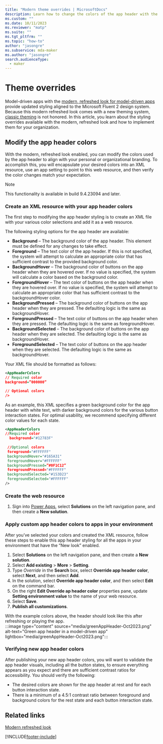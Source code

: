```yaml
---
title: "Modern theme overrides | MicrosoftDocs"
description: Learn how to change the colors of the app header with the new look.
ms.custom: ""
ms.date: 10/11/2023
ms.reviewer: "matp"
ms.suite: ""
ms.tgt_pltfrm: ""
ms.topic: "how-to"
author: "jasongre"
ms.subservice: mda-maker
ms.author: "jasongre"
search.audienceType: 
  - maker
---
```


# Theme overrides

Model-driven apps with the [modern, refreshed look for model-driven apps](../../user/modern-fluent-design.md) provide updated styling aligned to the Microsoft Fluent 2 design system. Because this modern refreshed look comes with a new theming system, [classic theming](create-themes-organization-branding.md) is not honored. In this article, you learn about the styling overrides available with the modern, refreshed look and how to implement them for your organization.  

## Modify the app header colors

With the modern, refreshed look enabled, you can modify the colors used by the app header to align with your personal or organizational branding. To accomplish this, you will  encapsulate your desired colors into an XML resource, use an app setting to point to this web resource, and then verify the color changes match your expectation.  

  > [!NOTE]
  > This functionality is available in build 9.4.23094 and later.

### Create an XML resource with your app header colors

The first step to modifying the app header styling is to create an XML file with your various color selections and add it as a web resource.

The following styling options for the app header are available:

-  **Background** – The background color of the app header. This element must be defined for any changes to take effect. 
-  **Foreground** – The text color of the app header. If this is not specified, the system will attempt to calculate an appropriate color that has sufficient contrast to the provided background color. 
-  **BackgroundHover** – The background color of buttons on the app header when they are hovered over. If no value is specified, the system will calculate a color based on the background color. 
-  **ForegroundHover** – The text color of buttons on the app header when they are hovered over. If no value is specified, the system will attempt to calculate an appropriate color that has sufficient contrast to the backgroundHover color. 
-  **BackgroundPressed** – The background color of buttons on the app header when they are pressed.  The defaulting logic is the same as backgroundHover. 
-  **ForegroundPressed** – The text color of buttons on the app header when they are pressed.  The defaulting logic is the same as foregroundHover.
-  **BackgroundSelected** – The background color of buttons on the app header when they are selected.  The defaulting logic is the same as backgroundHover.
-  **ForegroundSelected** – The text color of buttons on the app header when they are selected.  The defaulting logic is the same as backgroundHover.

Your XML file should be formatted as follows: 

```xml
<AppHeaderColors
// Required color
background=”000000”

// Optional colors
/>
```

As an example, this XML specifies a green background color for the app header with white text, with darker background colors for the various button interaction states. For optimal usability, we recommend specifying different color values for each state.  

```xml
<AppHeaderColors 
//Required color
  background="#12783F"
  
 //Optional colors
 foreground="#FFFFFF" 
 backgroundHover="#165A31" 
 foregroundHover="#FFFFFF"
 backgroundPressed=”#0F1C12”
 foregroundPressed="#FFFFFF"
 backgroundSelected="#153D23" 
 foregroundSelected="#FFFFFF"
/>
```

### Create the web resource

1. Sign into [Power Apps](https://make.powerapps.com/), select **Solutions** on the left navigation pane, and then create a **New solution**.

### Apply custom app header colors to apps in your environment 

After you’ve selected your colors and created the XML resource, follow these steps to enable this app header styling for all the apps in your environment that have the “New look” enabled.

1. Select **Solutions** on the left navigation pane, and then create a **New solution**.
1. Select **Add existing** > **More** > **Setting**.
1. Type *Override* in the **Search** box, select **Override app header color**, select **Next**, and then select **Add**.
1. In the solution, select **Override app header color**, and then select **Edit** on the command bar.
1. On the right **Edit Override ap header color** properties pane, update **Setting environment value** to the name of your web resource. 
1. Select **Save**.
1. **Publish all customizations**.

With the example colors above, the header should look like this after  refreshing or playing the app.  
:::image type="content" source="media/greenAppHeader-Oct2023.png" alt-text="Green app header in a model-driven app" lightbox="media/greenAppHeader-Oct2023.png"::: <!-- This media file is missing -->

### Verifying new app header colors

After publishing your new app header colors, you will want to validate the app header visuals, including all the button states, to ensure everything appears as you expect and there are sufficient contrast ratios for accessibility. You should verify the following: 
-  The desired colors are shown for the app header at rest and for each button interaction state. 
-  There is a minimum of a 4.5:1 contrast ratio between foreground and background colors for the rest state and each button interaction state.

## Related links
[Modern refreshed look](../../user/model-fluent.design.md)

[!INCLUDE[footer-include](../../includes/footer-banner.md)]
